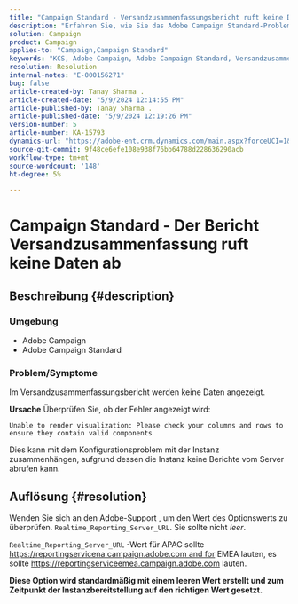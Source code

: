 ```yaml
---
title: "Campaign Standard - Versandzusammenfassungsbericht ruft keine Daten ab"
description: "Erfahren Sie, wie Sie das Adobe Campaign Standard-Problem lösen können, bei dem keine Daten in den Versandzusammenfassungsbericht aufgenommen werden."
solution: Campaign
product: Campaign
applies-to: "Campaign,Campaign Standard"
keywords: "KCS, Adobe Campaign, Adobe Campaign Standard, Versandzusammenfassungsbericht, ruft keine Daten ab, Fehlerbehebung, Echtzeitberichterstellung_Server_URL"
resolution: Resolution
internal-notes: "E-000156271"
bug: false
article-created-by: Tanay Sharma .
article-created-date: "5/9/2024 12:14:55 PM"
article-published-by: Tanay Sharma .
article-published-date: "5/9/2024 12:19:26 PM"
version-number: 5
article-number: KA-15793
dynamics-url: "https://adobe-ent.crm.dynamics.com/main.aspx?forceUCI=1&pagetype=entityrecord&etn=knowledgearticle&id=a7e082ba-fd0d-ef11-9f89-000d3a345e57"
source-git-commit: 9f48ce6efe108e938f76bb64788d228636290acb
workflow-type: tm+mt
source-wordcount: '148'
ht-degree: 5%

---
```


# Campaign Standard - Der Bericht Versandzusammenfassung ruft keine Daten ab

## Beschreibung {#description}


### Umgebung

- Adobe Campaign
- Adobe Campaign Standard


### Problem/Symptome

Im Versandzusammenfassungsbericht werden keine Daten angezeigt.

<b>Ursache</b>
Überprüfen Sie, ob der Fehler angezeigt wird:


```
Unable to render visualization: Please check your columns and rows to ensure they contain valid components
```


Dies kann mit dem Konfigurationsproblem mit der Instanz zusammenhängen, aufgrund dessen die Instanz keine Berichte vom Server abrufen kann.


## Auflösung {#resolution}


Wenden Sie sich an den Adobe-Support , um den Wert des Optionswerts zu überprüfen. `Realtime_Reporting_Server_URL`. Sie sollte nicht *leer*.

`Realtime_Reporting_Server_URL` -Wert für APAC sollte https://reportingservicena.campaign.adobe.com and for EMEA lauten, es sollte https://reportingserviceemea.campaign.adobe.com lauten.

<b>Diese Option wird standardmäßig mit einem leeren Wert erstellt und zum Zeitpunkt der Instanzbereitstellung auf den richtigen Wert gesetzt.</b>
